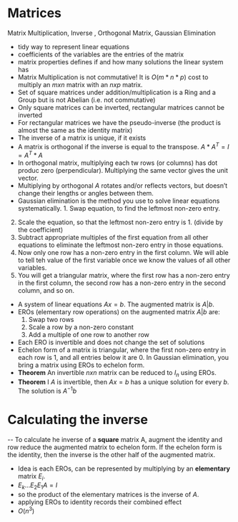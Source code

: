 
# Mаtrices

Matrix Multiplication, Inverse , Orthogonal Matrix, Gaussian Elimination

- tidy way to represent linear equations
- coefficients of the variables are the entries of the matrix
- matrix properties defines if and how many solutions the linear system has
- Matrix Multiplication is not commutative! It is $O(m*n*p)$ cost to multiply an $m x n$ matrix with an $n x p$ matrix.
- Set of square matrices under addition/multiplication is a Ring and a Group but is not Abelian (i.e. not commutative)
- Only square matrices can be inverted, rectangular matrices cannot be inverted
- For rectangular matrices we have the pseudo-inverse (the product is almost the same as the identity matrix)
- The inverse of a matrix is unique, if it exists
- A matrix is orthogonal if the inverse is equal to the transpose. $A*A^{T} = I = A^{T}*A$
- In orthogonal matrix, multiplying each tw rows (or columns) has dot produc zero (perpendicular). Multiplying the same vector gives the unit vector.
- Multiplying by orthogonal $A$ rotates and/or reflects vectors, but doesn’t change their lengths or angles between them.
- Gaussian elimination is the method you use to solve linear equations systematically. 1. Swap equation, to find the leftmost non-zero entry.
2. Scale the equation, so that the leftmost non-zero entry is 1. (divide by the coefficient)
3. Subtract appropriate multiples of the first equation from all other equations to eliminate the leftmost non-zero entry in those equations.
4. Now only one row has a non-zero entry in the first column. We will able to tell teh value of the first variable once we know the values of all other variables.
5. You will get a triangular matrix, where the first row has a non-zero entry in the first column, the second row has a non-zero entry in the second column, and so on.
-  A system of linear equations $Ax = b$. The augmented matrix is $A|b$.
- EROs (elementary row operations) on the augmented matrix $A|b$ are:
  1. Swap two rows
  2. Scale a row by a non-zero constant
  3. Add a multiple of one row to another row
- Each ERO is invertible and does not change the set of solutions
- Echelon form of a matrix is triangular, where the first non-zero entry in each row is 1, and all entries below it are 0. In Gaussian elimination, you bring a matrix using EROs to echelon form.
- **Theorem** An invertible $n x n$ matrix can be reduced to $I_{n}$ using EROs.
- **Theorem** I $A$ is invertible, then $Ax = b$ has a unique solution for every $b$. The solution is $A^{-1}b$


# Calculating the inverse

-- To calculate he inverse of a **square** matrix A, augment the identity and row reduce the augmented matrix to echelon form. If the echelon form is the identity, then the inverse is the other half of the augmented matrix.
- Idea is each EROs, can be represented by multiplying by an **elementary** matrix $E_{i}$.
- $E_k...E_2E_1A = I$
- so the product of the elementary matrices is the inverse of $A$.
- applying  EROs to identity records their combined effect
- $O(n^3)$